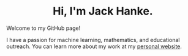 <h1 align="center">Hi, I'm Jack Hanke.</h1>

Welcome to my GitHub page! 

I have a passion for machine learning, mathematics, and educational outreach. You can learn more about my work at my [personal website](https://jackhanke.github.io/).


